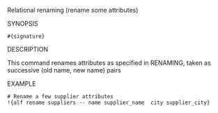 
Relational renaming (rename some attributes)

SYNOPSIS

    #{signature}

DESCRIPTION

This command renames attributes as specified in RENAMING, taken as 
successive (old name, new name) pairs

EXAMPLE

    # Rename a few supplier attributes
    !{alf rename suppliers -- name supplier_name  city supplier_city}

